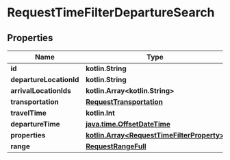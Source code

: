 
# RequestTimeFilterDepartureSearch

## Properties
Name | Type | Description | Notes
------------ | ------------- | ------------- | -------------
**id** | **kotlin.String** |  | 
**departureLocationId** | **kotlin.String** |  | 
**arrivalLocationIds** | **kotlin.Array&lt;kotlin.String&gt;** |  | 
**transportation** | [**RequestTransportation**](RequestTransportation.md) |  | 
**travelTime** | **kotlin.Int** |  | 
**departureTime** | [**java.time.OffsetDateTime**](java.time.OffsetDateTime.md) |  | 
**properties** | [**kotlin.Array&lt;RequestTimeFilterProperty&gt;**](RequestTimeFilterProperty.md) |  | 
**range** | [**RequestRangeFull**](RequestRangeFull.md) |  |  [optional]



